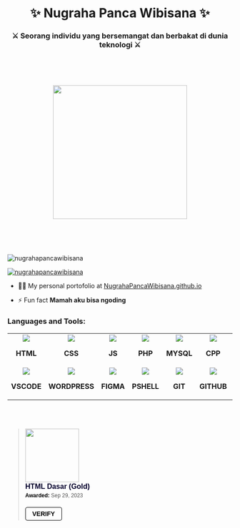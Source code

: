 <h1 align="center">✨ Nugraha Panca Wibisana ✨</h1>
<h3 align="center">⚔️ Seorang individu yang bersemangat dan berbakat di dunia teknologi ⚔️</h3>

</br>
</br>
</br>
<p align="center">
  <img src="https://media.tenor.com/iYL_TseFwQ4AAAAC/anime.gif" width="300" height="300" />
</p>
</br>
</br>
</br>

<p align="left"> <img src="https://komarev.com/ghpvc/?username=nugrahapancawibisana&label=Profile%20views&color=0e75b6&style=flat" alt="nugrahapancawibisana" /> </p>

<p align="left"> <a href="https://github.com/nugrahapancawibisana"><img src="https://github-profile-trophy.vercel.app/?username=nugrahapancawibisana&theme=flat&column=-1&margin-w=15" alt="nugrahapancawibisana" /></a> </p>

- 👨‍💻 My personal portofolio at [NugrahaPancaWibisana.github.io](NugrahaPancaWibisana.github.io)

- ⚡ Fun fact **Mamah aku bisa ngoding**

<h3 align="left">Languages and Tools:</h3>

<table>
  <tr>
    <td align="center" width="96">
      <img src="https://skillicons.dev/icons?i=html" />
      <p><b>HTML</b></p>
    </td>
    <td align="center" width="96">
      <img src="https://skillicons.dev/icons?i=css" />
      <p><b>CSS</b></p>
    </td>
    <td align="center" width="96">
      <img src="https://skillicons.dev/icons?i=js" />
      <p><b>JS</b></p>
    </td>
    <td align="center" width="96">
      <img src="https://skillicons.dev/icons?i=php" />
      <p><b>PHP</b></p>
    </td>
    <td align="center" width="96">
      <img src="https://skillicons.dev/icons?i=mysql" />
      <p><b>MYSQL</b></p>
    </td>
    <td align="center" width="96">
      <img src="https://skillicons.dev/icons?i=cpp" />
      <p><b>CPP</b></p>
    </td>
    <td align="center" width="96">
      <img src="https://skillicons.dev/icons?i=bootstrap" />
      <p><b>BOOTSTRAP</b></p>
    </td>
    <td align="center" width="96">
      <img src="https://skillicons.dev/icons?i=laravel" />
      <p><b>LARAVEL</b></p>
    </td>
    <td align="center" width="96">
      <img src="https://skillicons.dev/icons?i=nodejs" />
      <p><b>NODEJS</b></p>
    </td>
  </tr>
  <tr>
    <td align="center" width="96">
      <img src="https://skillicons.dev/icons?i=vscode" />
      <p><b>VSCODE</b></p>
    </td>
    <td align="center" width="96">
      <img src="https://skillicons.dev/icons?i=wordpress" />
      <p><b>WORDPRESS</b></p>
    </td>
    <td align="center" width="96">
      <img src="https://skillicons.dev/icons?i=figma" />
      <p><b>FIGMA</b></p>
    </td>
    <td align="center" width="96">
      <img src="https://skillicons.dev/icons?i=powershell" />
      <p><b>PSHELL</b></p>
    </td>
    <td align="center" width="96">
      <img src="https://skillicons.dev/icons?i=git" />
      <p><b>GIT</b></p>
    </td>
    <td align="center" width="96">
      <img src="https://skillicons.dev/icons?i=github" />
      <p><b>GITHUB</b></p>
    </td>
    <td align="center" width="96">
      <img src="https://skillicons.dev/icons?i=discord" />
      <p><b>DISCORD</b></p>
    </td>
    <td align="center" width="96">
      <img src="https://skillicons.dev/icons?i=codepen" />
      <p><b>CODEPEN</b></p>
    </td>
    <td align="center" width="96">
      <img src="https://skillicons.dev/icons?i=instagram" />
      <p><b>IG</b></p>
    </td>
  </tr>
</table>
<br>
<br>
<blockquote class="badgr-badge" style="font-family: Helvetica, Roboto, &quot;Segoe UI&quot;, Calibri, sans-serif;">
  <a href="https://api.badgr.io/public/assertions/w0I3YadBTF2aOEORSvuSAw?identity__email=nugrahapancawibisana%40gmail.com">
    <img width="120px" height="120px" src="https://api.badgr.io/public/assertions/w0I3YadBTF2aOEORSvuSAw/image">
  </a>
  <p class="badgr-badge-name" style="hyphens: auto; overflow-wrap: break-word; word-wrap: break-word; margin: 0; font-size: 16px; font-weight: 600; font-style: normal; font-stretch: normal; line-height: 1.25; letter-spacing: normal; text-align: left; color: #05012c;">HTML Dasar (Gold)</p>
  <p class="badgr-badge-date" style="margin: 0; font-size: 12px; font-style: normal; font-stretch: normal; line-height: 1.67; letter-spacing: normal; text-align: left; color: #555555;"><strong style="font-size: 12px; font-weight: bold; font-style: normal; font-stretch: normal; line-height: 1.67; letter-spacing: normal; text-align: left; color: #000;">Awarded: </strong>Sep 29, 2023</p>
  <p style="margin: 16px 0; padding: 0;">
    <a class="badgr-badge-verify" target="_blank" href="https://badgecheck.io?url=https%3A%2F%2Fapi.badgr.io%2Fpublic%2Fassertions%2Fw0I3YadBTF2aOEORSvuSAw%3Fidentity__email%3Dnugrahapancawibisana%2540gmail.com&amp;identity__email=nugrahapancawibisana%40gmail.com" style="box-sizing: content-box; display: flex; align-items: center; justify-content: center; margin: 0; font-size:14px; font-weight: bold; width: 48px; height: 16px; border-radius: 4px; border: solid 1px black; text-decoration: none; padding: 6px 16px; margin: 16px 0; color: black;">VERIFY</a>
  </p>
  <script async="async" src="https://badgr.com/assets/widgets.bundle.js"></script>
</blockquote>
